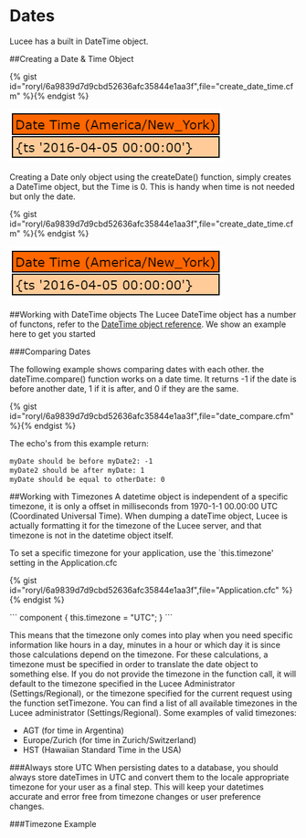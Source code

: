 # Dates

Lucee has a built in DateTime object.

##Creating a Date & Time Object

{% gist id="roryl/6a9839d7d9cbd52636afc35844e1aa3f",file="create_date_time.cfm" %}{% endgist %}

![](date.png)


Creating a Date only object using the createDate() function, simply creates a DateTime object, but the Time is 0. This is handy when time is not needed but only the date.

{% gist id="roryl/6a9839d7d9cbd52636afc35844e1aa3f",file="create_date_time.cfm" %}{% endgist %}

![](date.png)

##Working with DateTime objects
The Lucee DateTime object has a number of functons, refer to the [DateTime object reference](http://luceedocs.herokuapp.com/objects). We show an example here to get you started

###Comparing Dates

The following example shows comparing dates with each other. the dateTime.compare() function works on a date time. It returns -1 if the date is before another date, 1 if it is after, and 0 if they are the same.

{% gist id="roryl/6a9839d7d9cbd52636afc35844e1aa3f",file="date_compare.cfm" %}{% endgist %}

The echo's from this example return:

```
myDate should be before myDate2: -1
myDate2 should be after myDate: 1 
myDate should be equal to otherDate: 0
```

##Working with Timezones
A datetime object is independent of a specific timezone, it is only a offset in milliseconds from 1970-1-1 00.00:00 UTC (Coordinated Universal Time). When dumping a dateTime object, Lucee is actually formatting it for the timezone of the Lucee server, and that timezone is not in the datetime object itself.

To set a specific timezone for your application, use the `this.timezone' setting in the Application.cfc

{% gist id="roryl/6a9839d7d9cbd52636afc35844e1aa3f",file="Application.cfc" %}{% endgist %}

<noscript>
```
component {
	this.timezone = "UTC";
}
```
</noscript>

This means that the timezone only comes into play when you need specific information like hours in a day, minutes in a hour or which day it is since those calculations depend on the timezone. For these calculations, a timezone must be specified in order to translate the date object to something else. If you do not provide the timezone in the function call, it will default to the timezone specified in the Lucee Administrator (Settings/Regional), or the timezone specified for the current request using the function setTimezone. You can find a list of all available timezones in the Lucee administrator (Settings/Regional). Some examples of valid timezones:

- AGT (for time in Argentina)
- Europe/Zurich (for time in Zurich/Switzerland)
- HST (Hawaiian Standard Time in the USA)

###Always store UTC
When persisting dates to a database, you should always store dateTimes in UTC and convert them to the locale appropriate timezone for your user as a final step. This will keep your datetimes accurate and error free from timezone changes or user preference changes.

###Timezone Example

